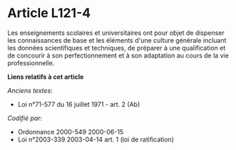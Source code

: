 # Article L121-4

Les enseignements scolaires et universitaires ont pour objet de dispenser les connaissances de base et les éléments d'une
culture générale incluant les données scientifiques et techniques, de préparer à une qualification et de concourir à son
perfectionnement et à son adaptation au cours de la vie professionnelle.

**Liens relatifs à cet article**

_Anciens textes_:

  - Loi n°71-577 du 16 juillet 1971 - art. 2 (Ab)

_Codifié par_:

  - Ordonnance 2000-549 2000-06-15
  - Loi n°2003-339 2003-04-14 art. 1 (loi de ratification)

